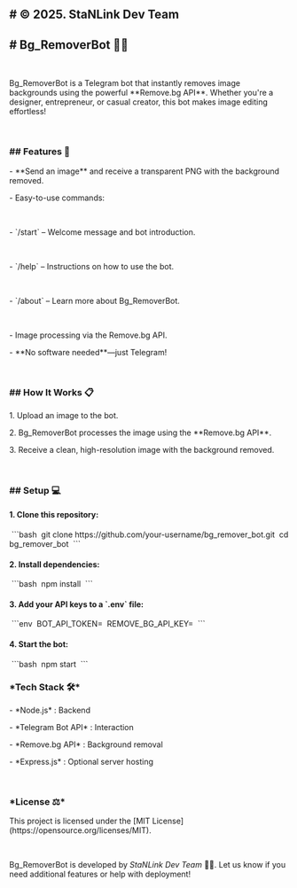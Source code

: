 <h2># © 2025. StaNLink Dev Team</h2>
<h2>‎# Bg_RemoverBot 🎨🤖</h2>
‎
<p>Bg_RemoverBot is a Telegram bot that instantly removes image backgrounds using the powerful **Remove.bg API**. Whether you're a designer, entrepreneur, or casual creator, this bot makes image editing effortless!</p>
‎
<h3>‎## Features 🚀</h3>
<p>‎- **Send an image** and receive a transparent PNG with the background removed.</p>
<p>- Easy-to-use commands:</p>
‎  <p>- `/start` – Welcome message and bot introduction.</p>
‎  <p>- `/help` – Instructions on how to use the bot.</p>
‎  <p>- `/about` – Learn more about Bg_RemoverBot.</p>
‎  <p>- Image processing via the Remove.bg API.</p>
<p>- **No software needed**—just Telegram!</p>
‎
<h3>## How It Works 📋</h3>
<p‎>1. Upload an image to the bot.</p>
<p>2. Bg_RemoverBot processes the image using the **Remove.bg API**.</p>
<p>‎3. Receive a clean, high-resolution image with the background removed.</p>
‎
<h3>‎## Setup 💻</h3>
<h4>1. Clone this repository:</h4>
‎   ```bash
‎   git clone https://github.com/your-username/bg_remover_bot.git
‎   cd bg_remover_bot
‎   ```
<h4>‎2. Install dependencies:</h4>
‎   ```bash
‎   npm install
‎   ```
‎<h4>3. Add your API keys to a `.env` file:</h4>
‎   ```env
‎   BOT_API_TOKEN=<Your Telegram Bot API Token>
‎   REMOVE_BG_API_KEY=<Your Remove.bg API Key>
‎   ```
<h4>‎4. Start the bot:</h4>
‎   ```bash
‎   npm start
‎   ```
‎
<h3>*Tech Stack 🛠️*</h3>
<p>‎- *Node.js* : Backend</p>
<p>‎- *Telegram Bot API* : Interaction</p>
<p>‎- *Remove.bg API* : Background removal</p>
<p>‎- *Express.js* : Optional server hosting</p>
‎
‎<h3>*License ⚖️*</h3>
<p>This project is licensed under the [MIT License](https://opensource.org/licenses/MIT).</p>

‎
‎<p>Bg_RemoverBot is developed by *StaNLink Dev Team* 💯🔥. Let us know if you need additional features or help with deployment!</p>
